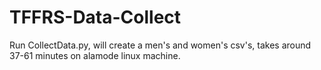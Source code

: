 # TFFRS-Data-Collect

Run CollectData.py, will create a men's and women's csv's, takes around 37-61 minutes on alamode linux machine.
